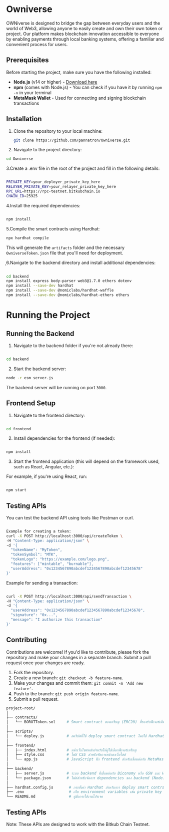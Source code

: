 # Owniverse

OWNiverse is designed to bridge the gap between everyday users and the world of Web3, allowing anyone to easily create and own their own token or project. Our platform makes blockchain innovation accessible to everyone by enabling payments through local banking systems, offering a familiar and convenient process for users.

## Prerequisites

Before starting the project, make sure you have the following installed:

- **Node.js** (v14 or higher) - [Download here](https://nodejs.org/)
- **npm** (comes with Node.js) - You can check if you have it by running `npm -v` in your terminal
- **MetaMask Wallet** - Used for connecting and signing blockchain transactions

## Installation

1. Clone the repository to your local machine:

   ```bash
   git clone https://github.com/pannatron/Owniverse.git

2. Navigate to the project directory:
```bash
cd Owniverse
```
3.Create a .env file in the root of the project and fill in the following details:
```bash

PRIVATE_KEY=your_deployer_private_key_here
RELAYER_PRIVATE_KEY=your_relayer_private_key_here
RPC_URL=https://rpc-testnet.bitkubchain.io
CHAIN_ID=25925
```
4.Install the required dependencies:
```bash

npm install

```
5.Compile the smart contracts using Hardhat:

```bash
npx hardhat compile

```
This will generate the `artifacts` folder and the necessary `OwniverseToken.json` file that you'll need for deployment.


ุ6.Navigate to the backend directory and install additional dependencies:
```bash

cd backend
npm install express body-parser web3@1.7.0 ethers dotenv
npm install --save-dev hardhat
npm install --save-dev @nomiclabs/hardhat-waffle
npm install --save-dev @nomiclabs/hardhat-ethers ethers

```

# Running the Project
## Running the Backend
1. Navigate to the backend folder if you're not already there:
```bash

cd backend
```
2. Start the backend server:
```bash
node -r esm server.js
```

The backend server will be running on port `3000`.


## Frontend Setup
1. Navigate to the frontend directory:
```bash

cd frontend
```
2. Install dependencies for the frontend (if needed):
```bash

npm install
```
3. Start the frontend application (this will depend on the framework used, such as React, Angular, etc.):

For example, if you're using React, run:
```bash

npm start
```

## Testing APIs
You can test the backend API using tools like Postman or curl.
```bash

Example for creating a token:
curl -X POST http://localhost:3000/api/createToken \
-H "Content-Type: application/json" \
-d '{
  "tokenName": "MyToken",
  "tokenSymbol": "MTK",
  "tokenLogo": "https://example.com/logo.png",
  "features": ["mintable", "burnable"],
  "userAddress": "0x1234567890abcdef1234567890abcdef12345678"
}'
```

Example for sending a transaction:
```bash

curl -X POST http://localhost:3000/api/sendTransaction \
-H "Content-Type: application/json" \
-d '{
  "userAddress": "0x1234567890abcdef1234567890abcdef12345678",
  "signature": "0x...",
  "message": "I authorize this transaction"
}'
```

## Contributing
Contributions are welcome! If you'd like to contribute, please fork the repository and make your changes in a separate branch. Submit a pull request once your changes are ready.

1. Fork the repository.
2. Create a new branch: `git checkout -b feature-name`.
3. Make your changes and commit them: `git commit -m 'Add new feature'`.
4. Push to the branch: `git push origin feature-name`.
5. Submit a pull request.

``` bash
project-root/
│
├── contracts/
│   └── BOROTToken.sol     # Smart contract ของเหรียญ (ERC20) ที่รองรับฟีเจอร์เพิ่มเติม
│
├── scripts/
│   └── deploy.js          # สคริปต์ที่ใช้ deploy smart contract โดยใช้ Hardhat
│
├── frontend/
│   ├── index.html         # หน้าเว็บไซต์หลักสำหรับให้ผู้ใช้เลือกฟีเจอร์เหรียญ
│   ├── style.css          # ไฟล์ CSS สำหรับจัดการหน้าตาเว็บไซต์
│   └── app.js             # JavaScript ฝั่ง frontend สำหรับเชื่อมต่อกับ MetaMask และ backend
│
├── backend/
│   ├── server.js          # ระบบ backend ที่เชื่อมต่อกับ Biconomy หรือ GSN และ Hardhat
│   └── package.json       # ไฟล์สำหรับจัดการ dependencies ของ backend (Node.js)
│
├── hardhat.config.js       # การตั้งค่า Hardhat สำหรับการ deploy smart contract
├── .env                    # เก็บ environment variables เช่น private key และ API keys
└── README.md               # คู่มือการใช้งานโปรเจค

``` 

## Testing APIs
Note: These APIs are designed to work with the Bitkub Chain Testnet.
